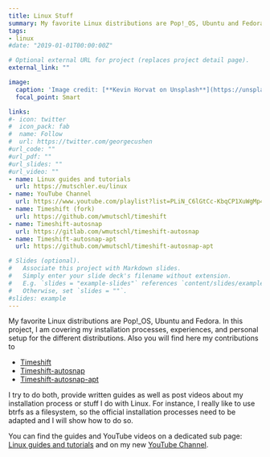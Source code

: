 ```yaml
---
title: Linux Stuff
summary: My favorite Linux distributions are Pop!_OS, Ubuntu and Fedora. In this project, I am covering my installation processes, experiences, and personal setup for the different distributions. Also you will find here my contributions to different projects, e.g. Timeshift-autosnap-apt.
tags:
- linux
#date: "2019-01-01T00:00:00Z"

# Optional external URL for project (replaces project detail page).
external_link: ""

image: 
  caption: 'Image credit: [**Kevin Horvat on Unsplash**](https://unsplash.com/@hidd3n?utm_source=unsplash&utm_medium=referral&utm_content=creditCopyText)'
  focal_point: Smart

links:
#- icon: twitter
#  icon_pack: fab
#  name: Follow
#  url: https://twitter.com/georgecushen
#url_code: ""
#url_pdf: ""
#url_slides: ""
#url_video: ""
- name: Linux guides and tutorials
  url: https://mutschler.eu/linux
- name: YouTube Channel
  url: https://www.youtube.com/playlist?list=PLiN_C6lGtCc-KbqCP1XuWgMp4ky634v0X
- name: Timeshift (fork)
  url: https://github.com/wmutschl/timeshift
- name: Timeshift-autosnap
  url: https://gitlab.com/wmutschl/timeshift-autosnap
- name: Timeshift-autosnap-apt
  url: https://github.com/wmutschl/timeshift-autosnap-apt

# Slides (optional).
#   Associate this project with Markdown slides.
#   Simply enter your slide deck's filename without extension.
#   E.g. `slides = "example-slides"` references `content/slides/example-slides.md`.
#   Otherwise, set `slides = ""`.
#slides: example
---
```


My favorite Linux distributions are Pop!_OS, Ubuntu and Fedora. In this project, I am covering my installation processes, experiences, and personal setup for the different distributions. Also you will find here my contributions to
- [Timeshift](https://gitlab.com/wmutschl/timeshift)
- [Timeshift-autosnap](https://gitlab.com/wmutschl/timeshift-autosnap) 
- [Timeshift-autosnap-apt](https://github.com/wmutschl/timeshift-autosnap-apt)

I try to do both, provide written guides as well as post videos about my installation process or stuff I do with Linux. For instance, I really like to use btrfs as a filesystem, so the official installation processes need to be adapted and I will show how to do so.

You can find the guides and YouTube videos on a dedicated sub page: [Linux guides and tutorials](../../linux) and on my new [YouTube Channel](https://www.youtube.com/playlist?list=PLiN_C6lGtCc-KbqCP1XuWgMp4ky634v0X).

